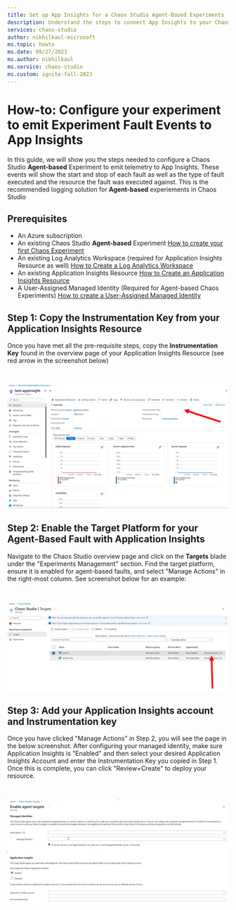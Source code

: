 ```yaml
---
title: Set up App Insights for a Chaos Studio Agent-Based Experiments
description: Understand the steps to connect App Insights to your Chaos Studio Agent-Based Experiment
services: chaos-studio
author: nikhilkaul-microsoft
ms.topic: howto
ms.date: 09/27/2023
ms.author: nikhilkaul
ms.service: chaos-studio
ms.custom: ignite-fall-2023
---
```

# How-to: Configure your experiment to emit Experiment Fault Events to App Insights
In this guide, we will show you the steps needed to configure a Chaos Studio **Agent-based** Experiment to emit telemetry to App Insights. These events will show the start and stop of each fault as well as the type of fault executed and the resource the fault was executed against. This is the recommended logging solution for **Agent-based** experiements in Chaos Studio

## Prerequisites
- An Azure subscription
- An existing Chaos Studio **Agent-based** Experiment [How to create your first Chaos Experiment](chaos-studio-quickstart-azure-portal.md)
- An existing Log Analytics Workspace (required for Application Insights Resource as well) [How to Create a Log Analytics Workspace](https://learn.microsoft.com/en-us/azure/azure-monitor/logs/quick-create-workspace?tabs=azure-portal)
- An existing Application Insights Resource [How to Create an Application Insights Resource](https://learn.microsoft.com/en-us/azure/azure-monitor/app/create-workspace-resource)
- A User-Assigned Managed Identity (Required for Agent-based Chaos Experiments) [How to create a User-Assigned Managed Identity](https://learn.microsoft.com/en-us/azure/active-directory/managed-identities-azure-resources/how-manage-user-assigned-managed-identities?pivots=identity-mi-methods-azp)

## Step 1: Copy the Instrumentation Key from your Application Insights Resource
Once you have met all the pre-requisite steps, copy the **Instrumentation Key** found in the overview page of your Application Insights Resource (see red arrow in the screenshot below)

<br/>

![Screenshot that shows Instrumentation Key in App Insights](images/Step1A_appins.png)

## Step 2: Enable the Target Platform for your Agent-Based Fault with Application Insights
Navigate to the Chaos Studio overview page and click on the **Targets** blade under the "Experiments Management" section. Find the target platform, ensure it is enabled for agent-based faults, and select "Manage Actions" in the right-most column. See screenshot below for an example:
<br/>

<br/>

![Screenshot that shows the Chaos Targets Page](images/Step2A_appins.png)

## Step 3: Add your Application Insights account and Instrumentation key
Once you have clicked "Manage Actions" in Step 2, you will see the page in the below screenshot. After configuring your managed identity, make sure Application Insights is "Enabled" and then select your desired Application Insights Account and enter the Instrumentation Key you copied in Step 1. Once this is complete, you can click "Review+Create" to deploy your resource. 

<br/>

![Screenshot of Targets Deployment Page](images/Step3A_appins.png)

